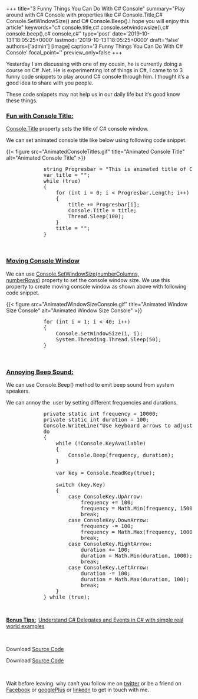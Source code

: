 +++
title="3 Funny Things You Can Do With C# Console"
summary="Play around with C# Console with properties like C# Console.Title,C# Console.SetWindowSize() and C# Console.Beep().I hope you will enjoy this article"
keywords="c# console.title,c# console.setwindowsize(),c# console.beep(),c# console,c#"
type='post'
date='2019-10-13T18:05:25+0000'
lastmod='2019-10-13T18:05:25+0000'
draft='false'
authors=['admin']
[image]
caption='3 Funny Things You Can Do With C# Console'
focal_point=''
preview_only=false
+++








Yesterday I am discussing with one of my cousin, he is currently doing a course on C# .Net. He is experimenting lot of things in C#, I came to to 3 funny code snippets to play around C# console through him. I thought it’s a good idea to share with you people.

These code snippets may not help us in our daily life but it’s good know these things.

### <span style="text-decoration: underline;">Fun with Console Title:</span>

<a title="Console.Title CSharp" href="http://msdn.microsoft.com/en-us/library/system.console.title%28v=vs.110%29.aspx" target="_blank" rel="noopener">Console.Title</a> property sets the title of C# console window.

We can set animated console title like below using following code snippet.

{{< figure src="AnimatedConsoleTitles.gif" title="Animated Console Title" alt="Animated Console Title" >}}

<pre>            string Progresbar = "This is animated title of Console";
            var title = "";
            while (true)
            {
                for (int i = 0; i &lt; Progresbar.Length; i++)
                {
                    title += Progresbar[i];
                    Console.Title = title;
                    Thread.Sleep(100);
                }
                title = "";  
            }</pre>

&nbsp;

### <span style="text-decoration: underline;">Moving Console Window</span>

We can use&nbsp;<span style="text-decoration: underline;">Console.SetWindowSize(numberColumns, numberRows)</span>&nbsp;property to set the console window size. We use this property to create moving console window as shown above with following code snippet.

{{< figure src="AnimatedWindowSizeConsole.gif" title="Animated Window Size Console" alt="Animated Window Size Console" >}}

<pre>            for (int i = 1; i &lt; 40; i++)
            {
                Console.SetWindowSize(i, i);
                System.Threading.Thread.Sleep(50);
            }</pre>

&nbsp;

### <span style="text-decoration: underline;">Annoying Beep Sound:</span>

We can use Console.Beep() method to emit beep sound from system speakers.

We can annoy the &nbsp;user by setting different frequencies and durations.

<pre>            private static int frequency = 10000;
            private static int duration = 100;
            Console.WriteLine("Use keyboard arrows to adjust frequency and duration");
            do
            {
                while (!Console.KeyAvailable)
                {
                    Console.Beep(frequency, duration);
                }

                var key = Console.ReadKey(true);

                switch (key.Key)
                {
                    case ConsoleKey.UpArrow:
                        frequency += 100;
                        frequency = Math.Min(frequency, 15000);
                        break;
                    case ConsoleKey.DownArrow:
                        frequency -= 100;
                        frequency = Math.Max(frequency, 1000);
                        break;
                    case ConsoleKey.RightArrow:
                        duration += 100;
                        duration = Math.Min(duration, 1000);
                        break;
                    case ConsoleKey.LeftArrow:
                        duration -= 100;
                        duration = Math.Max(duration, 100);
                        break;
                }
            } while (true);</pre>

&nbsp;

<span style="text-decoration: underline;"><strong>Bonus Tips:</strong></span><strong>&nbsp;&nbsp;</strong><a title="C# Delegates and Events" href="https://www.arungudelli.com/csharp/delegates-and-events-in-csharp/" target="_blank" rel="noopener">Understand C# Delegates and Events in C# with simple real world examples</a>

&nbsp;

Download&nbsp;<a href="http://sdrv.ms/1b4HWa7" target="_blank" rel="noopener">Source Code</a>

Download&nbsp;<a href="http://sdrv.ms/1b4HWa7" target="_blank" rel="noopener">Source Code</a>

&nbsp;

Wait before leaving.
why can’t you follow me on <a href="https://twitter.com/arungudelli" target="_blank">twitter</a> or be a friend on <a href="https://www.facebook.com/gudelliArun" target="_blank">Facebook</a> or <a href="https://plus.google.com/+ArunkumarGudelli" target="_blank">googlePlus</a> or <a href="https://www.linkedin.com/in/arungudelli/" target="_blank">linkedn</a> to get in touch with me.







